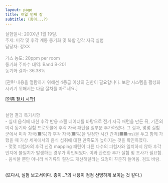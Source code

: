 ```yaml
---
layout: page
title: 여덟 번째 장
subtitle: (종이...?)
---
```



<script>
var inittime = Date.now();
  function jsMove(){
    var baselink = "/messengerbag/20210908-8-fir"
    var pc = document.getElementById('passcode').value;
    window.open(baselink.concat(pc.toLowerCase()));
  }
  function sleep(ms){
  const wakeUpTime = Date.now() + ms;
  while (Date.now() < wakeUpTime) {}
  }
  function time(){
    var time = new Date();
    var diff = time-inittime;
    if(diff<=2000){
      document.getElementById("first").innerHTML="인증 키를 로딩하는 중...";
    }
    else if(diff<=6000){
      document.getElementById("first").innerHTML="<b>배부된 매뉴얼</b>에 기록된 <b>일곱 개</b>의 수의 순서를 잘 기억하세요.(인덱스는 1부터 7)";
    }
    else{
      document.getElementById("first").innerHTML="첫 번째 유효성 검증 문제입니다. 5+3=? <br> (절차를 다시 보시려면, 보안 프로토콜을 재시작하세요.)";
      return;
    }
    setInterval("time()", 1000);
  }
  function seni(){
    document.getElementById("first").innerHTML="인증 키를 로딩하는 중...";
    inittime = Date.now();
  }

</script>


<body>
<p style="color: #999">
실험일시: 200X년 1월 19일.<br>
주제: 미각 및 후각 계통 동기화 및 복합 감각 자극 실험<br>
담당자: 정XX<br>
<br>
가스 농도: 20ppm per room<br>
동기화 주파수 대역: Band B-201<br>
동기화 결과: 36.38%<br>
<br>
[관련 내용을 열람하기 위해선 4등급 이상의 권한이 필요합니다. 보안 시스템을 활성화시키기 위해서는 다음 절차를 따르세요.]<br>
</p>

<a class="more" href="javascript:void(0);" onclick="this.innerHTML=(this.nextSibling.style.display=='none')?'[보안 프로토콜을 시작합니다.]':'[인증 절차 시작]';this.nextSibling.style.display=(this.nextSibling.style.display=='none')?'block':'none'; (this.nextSibling.style.display=='none')?seni():time(); " onfocus="blur()"><span>[인증 절차 시작]</span></a><div style="display: none;">
<form autocomplete='off' onsubmit = "jsMove();">
<br>
<span id="first">&nbsp;</span><br><br>
  <input id = 'passcode' type='text' required><br><br>
  <input type = 'submit' value = '입력'>
</form>
</div>
<p style="color: #999">
<br>
실험 결과 특기사항<br>
- 실제 음식에 대한 후각 반응 스캔 데이터를 바탕으로 전기 자극 패턴을 만든 뒤, 기존의 미각 동기화 실험 프로토콜에 후각 자극 패턴을 일부분 추가하였다. 그 결과, 몇몇 실험군에서 미각 자극(■%)과 후각 자극(■%)을 일정한 시간 간격(■■ms)을 두고 함께 가했을 때 가상 세계에서의 음식 섭취에 대한 만족도가 높아지는 것을 확인하였다. <br>
- 몇몇 피험자의 후각 신경 mapping 패턴이 다른 다수의 피험자와 일치하지 않아 후각 인지에 불일치가 발생하는 경우가 확인되었다. 이와 관련한 추가 실험 및 조사가 필요함.<br>
- 음식물 뿐만 아니라 식기류의 질감도 개선해달라는 요청이 꾸준히 들어옴. 검토 바람.<br>
</p>
<br>
(또다시, 실험 보고서이다. 종이...?의 내용이 점점 선명하게 보이는 것 같다.)
</body>